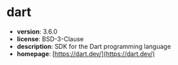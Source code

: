 # dart

- **version**: 3.6.0
- **license**: BSD-3-Clause
- **description**: SDK for the Dart programming language
- **homepage**: [https://dart.dev/](https://dart.dev/)

